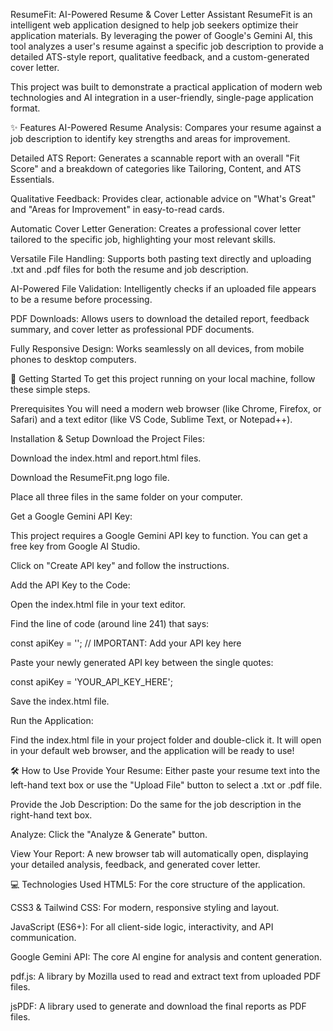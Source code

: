 ResumeFit: AI-Powered Resume & Cover Letter Assistant
ResumeFit is an intelligent web application designed to help job seekers optimize their application materials. By leveraging the power of Google's Gemini AI, this tool analyzes a user's resume against a specific job description to provide a detailed ATS-style report, qualitative feedback, and a custom-generated cover letter.

This project was built to demonstrate a practical application of modern web technologies and AI integration in a user-friendly, single-page application format.

✨ Features
AI-Powered Resume Analysis: Compares your resume against a job description to identify key strengths and areas for improvement.

Detailed ATS Report: Generates a scannable report with an overall "Fit Score" and a breakdown of categories like Tailoring, Content, and ATS Essentials.

Qualitative Feedback: Provides clear, actionable advice on "What's Great" and "Areas for Improvement" in easy-to-read cards.

Automatic Cover Letter Generation: Creates a professional cover letter tailored to the specific job, highlighting your most relevant skills.

Versatile File Handling: Supports both pasting text directly and uploading .txt and .pdf files for both the resume and job description.

AI-Powered File Validation: Intelligently checks if an uploaded file appears to be a resume before processing.

PDF Downloads: Allows users to download the detailed report, feedback summary, and cover letter as professional PDF documents.

Fully Responsive Design: Works seamlessly on all devices, from mobile phones to desktop computers.

🚀 Getting Started
To get this project running on your local machine, follow these simple steps.

Prerequisites
You will need a modern web browser (like Chrome, Firefox, or Safari) and a text editor (like VS Code, Sublime Text, or Notepad++).

Installation & Setup
Download the Project Files:

Download the index.html and report.html files.

Download the ResumeFit.png logo file.

Place all three files in the same folder on your computer.

Get a Google Gemini API Key:

This project requires a Google Gemini API key to function. You can get a free key from Google AI Studio.

Click on "Create API key" and follow the instructions.

Add the API Key to the Code:

Open the index.html file in your text editor.

Find the line of code (around line 241) that says:

const apiKey = ''; // IMPORTANT: Add your API key here

Paste your newly generated API key between the single quotes:

const apiKey = 'YOUR_API_KEY_HERE';

Save the index.html file.

Run the Application:

Find the index.html file in your project folder and double-click it. It will open in your default web browser, and the application will be ready to use!

🛠️ How to Use
Provide Your Resume: Either paste your resume text into the left-hand text box or use the "Upload File" button to select a .txt or .pdf file.

Provide the Job Description: Do the same for the job description in the right-hand text box.

Analyze: Click the "Analyze & Generate" button.

View Your Report: A new browser tab will automatically open, displaying your detailed analysis, feedback, and generated cover letter.

💻 Technologies Used
HTML5: For the core structure of the application.

CSS3 & Tailwind CSS: For modern, responsive styling and layout.

JavaScript (ES6+): For all client-side logic, interactivity, and API communication.

Google Gemini API: The core AI engine for analysis and content generation.

pdf.js: A library by Mozilla used to read and extract text from uploaded PDF files.

jsPDF: A library used to generate and download the final reports as PDF files.
